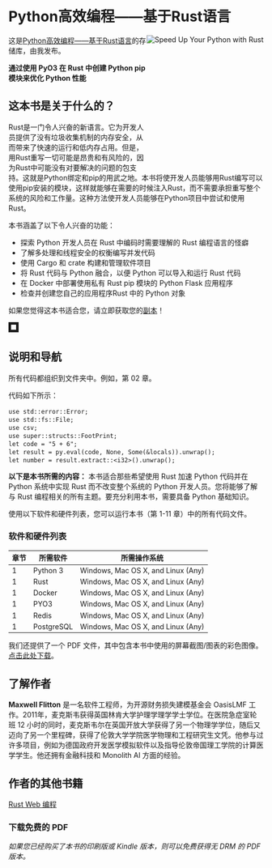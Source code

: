 


# Python高效编程——基于Rust语言

<a href="https://www.packtpub.com/product/speed-up-your-python-with-rust/9781801811446?utm_source=github&utm_medium=repository&utm_campaign="><img src="https://wqxuetang.oss-cn-beijing.aliyuncs.com/cover/3/243/3243404/3243404.jpg" alt="Speed Up Your Python with Rust " height="256px" align="right"></a>

这是[Python高效编程——基于Rust语言](http://www.tup.tsinghua.edu.cn/booksCenter/book_09955101.html)的存储库，由我发布。

**通过使用 PyO3 在 Rust 中创建 Python pip 模块来优化 Python 性能** 

## 这本书是关于什么的？
Rust是一门令人兴奋的新语言。它为开发人员提供了没有垃圾收集机制的内存安全，从而带来了快速的运行和低内存占用。但是，用Rust重写一切可能是昂贵和有风险的，因为Rust中可能没有对要解决的问题的包支持。这就是Python绑定和pip的用武之地。本书将使开发人员能够用Rust编写可以使用pip安装的模块，这样就能够在需要的时候注入Rust，而不需要承担重写整个系统的风险和工作量。这种方法使开发人员能够在Python项目中尝试和使用Rust。

本书涵盖了以下令人兴奋的功能：
* 探索 Python 开发人员在 Rust 中编码时需要理解的 Rust 编程语言的怪癖
* 了解多处理和线程安全的权衡编写并发代码
* 使用 Cargo 和 crate 构建和管理软件项目
* 将 Rust 代码与 Python 融合，以便 Python 可以导入和运行 Rust 代码
* 在 Docker 中部署使用私有 Rust pip 模块的 Python Flask 应用程序
* 检查并创建您自己的应用程序Rust 中的 Python 对象



如果您觉得这本书适合您，请立即获取您的[副本](http://www.tup.tsinghua.edu.cn/booksCenter/book_09955101.html)！

<a href="https://www.packtpub.com/?utm_source=github&utm_medium=banner&utm_campaign=GitHubBanner"><img src="https://raw.githubusercontent.com/PacktPublishing/GitHub/master/GitHub.png" 
alt="https://www.packtpub.com/" border="5" /></a> 

## 说明和导航
所有代码都组织到文件夹中。例如，第 02 章。

代码如下所示：
```
use std::error::Error;
use std::fs::File;
use csv;
use super::structs::FootPrint;
let code = "5 + 6";
let result = py.eval(code, None, Some(&locals)).unwrap();
let number = result.extract::<i32>().unwrap();
```


**以下是本书所需的内容：**
本书适合那些希望使用 Rust 加速 Python 代码并在 Python 系统中实现 Rust 而不改变整个系统的 Python 开发人员。您将能够了解与 Rust 编程相关的所有主题。要充分利用本书，需要具备 Python 基础知识。

使用以下软件和硬件列表，您可以运行本书（第 1-11 章）中的所有代码文件。
### 软件和硬件列表
| 章节| 所需软件| 所需操作系统 | 
| -------- | ------------------------------------------------ | ----------------------------------- | 
| 1 | Python 3 | Windows, Mac OS X, and Linux (Any) |
| 1 | Rust | Windows, Mac OS X, and Linux (Any) |
| 1 | Docker | Windows, Mac OS X, and Linux (Any) |
| 1 | PYO3 | Windows, Mac OS X, and Linux (Any) |
| 1 | Redis | Windows, Mac OS X, and Linux (Any) |
| 1 | PostgreSQL | Windows, Mac OS X, and Linux (Any) |


我们还提供了一个 PDF 文件，其中包含本书中使用的屏幕截图/图表的彩色图像。[点击此处下载](https://static.packt-cdn.com/downloads/9781801811446__ColorImages.pdf)。

## 了解作者
**Maxwell Flitton**
是一名软件工程师，为开源财务损失建模基金会 OasisLMF 工作。2011年，麦克斯韦获得英国林肯大学护理学理学学士学位。在医院急症室轮班 12 小时的同时，麦克斯韦尔在英国开放大学获得了另一个物理学学位，随后又迈向了另一个里程碑，获得了伦敦大学学院医学物理和工程研究生文凭。他参与过许多项目，例如为德国政府开发医学模拟软件以及指导伦敦帝国理工学院的计算医学学生。他还拥有金融科技和 Monolith AI 方面的经验。



## 作者的其他书籍
[Rust Web 编程 ](https://www.packtpub.com/product/rust-web-programming/9781800560819?utm_source=github&utm_medium=repository&utm_campaign=) 



### 下载免费的 PDF 

 <i>如果您已经购买了本书的印刷版或 Kindle 版本，则可以免费获得无 DRM 的 PDF 版本。</i>